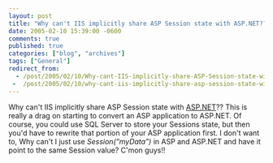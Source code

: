 ```yaml
---
layout: post
title: "Why can't IIS implicitly share ASP Session state with ASP.NET??"
date: 2005-02-10 15:39:00 -0600
comments: true
published: true
categories: ["blog", "archives"]
tags: ["General"]
redirect_from: 
  - /post/2005/02/10/Why-cant-IIS-implicitly-share-ASP-Session-state-with-ASPNET
 -  /post/2005/02/10/why-cant-iis-implicitly-share-asp-session-state-with-aspnet
---
```

<!-- more -->
Why can't IIS implicitly share ASP Session state with <a title="ASP.NET" href="http://asp.net" target="_blank">ASP.NET</a>?? This is really a drag on starting to&nbsp;convert an ASP application to ASP.NET. Of course, you could use SQL Server to store your Sessions state, but then you'd have to rewrite that portion of your ASP application first. I don't want to, Why can't I just use <EM>Session(&#8221;myData&#8221;) </EM>in ASP and ASP.NET and have it point to the same Session value? C'mon guys!!
